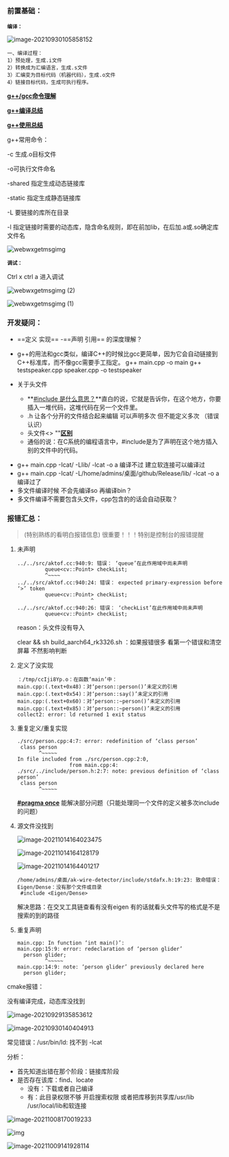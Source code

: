 ### 前置基础：

**`编译：`**

![image-20210930105858152](development_record.assets/image-20210930105858152.png)

```
一、编译过程： 
1）预处理，生成.i文件 
2）转换成为汇编语言，生成.s文件 
3）汇编变为目标代码（机器代码），生成.o文件 
4）链接目标代码，生成可执行程序。  
```

**[g++/gcc命令理解](https://www.jianshu.com/p/33126d6baa3c)**

[**g++编译总结**](https://www.cnblogs.com/bugutian/p/4490902.html)

[**g++使用总结**](https://www.cnblogs.com/chenwx-jay/p/gcc.html)

g++常用命令：

-c 生成.o目标文件

-o可执行文件命名

-shared 指定生成动态链接库

-static 指定生成静态链接库

-L 要链接的库所在目录

-l 指定链接时需要的动态库，隐含命名规则，即在前加lib，在后加.a或.so确定库文件名

![webwxgetmsgimg](development_record.assets/webwxgetmsgimg.jpeg)

**`调试：`**

Ctrl x ctrl a 进入调试

![webwxgetmsgimg (2)](development_record.assets/webwxgetmsgimg%20(2).jpeg)

![webwxgetmsgimg (1)](development_record.assets/webwxgetmsgimg%20(1)-16332321203091.jpeg)

### 开发疑问：

* ==定义 实现== -==声明 引用==   的深度理解？
* g++的用法和gcc类似，编译C++的时候比gcc更简单，因为它会自动链接到C++标准库，而不像gcc需要手工指定。
  g++ main.cpp -o main
  g++ testspeaker.cpp speaker.cpp -o testspeaker
* 关于头文件

  - **[#include 是什么意思？](https://zhidao.baidu.com/question/151006287.html)**直白的说，它就是告诉你，在这个地方，你要插入一堆代码，这堆代码在另一个文件里。

  * .h 让各个分开的文件结合起来编辑  可以声明多次 但不能定义多次  （错误认识）
  * 头文件<>    ""[**区别**]()
  * 通俗的说：在C系统的编程语言中，#include是为了声明在这个地方插入别的文件中的代码。

- g++ main.cpp -Icat/  -Llib/  -lcat -o a 编译不过   建立软连接可以编译过
- g++ main.cpp -Icat/  -L/home/admins/桌面/github/Release/lib/  -lcat -o a   编译过了
- 多文件编译时候 不会先编译so 再编译bin？
- 多文件编译不需要包含头文件，cpp包含的的话会自动获取？



### 报错汇总：

> (特别熟练的看明白报错信息) 很重要！！！特别是控制台的报错提醒

1. 未声明 

   ```
   ../../src/aktof.cc:940:9: 错误： ‘queue’在此作用域中尚未声明
            queue<cv::Point> checkList;
            ^~~~~
   ../../src/aktof.cc:940:24: 错误： expected primary-expression before ‘>’ token
            queue<cv::Point> checkList;
                           ^
   ../../src/aktof.cc:940:26: 错误： ‘checkList’在此作用域中尚未声明
            queue<cv::Point> checkList;
   ```

   reason：头文件没有导入

   clear && sh build_aarch64_rk3326.sh  ：如果报错很多 看第一个错误和清空屏幕 不然影响判断

2. 定义了没实现

   ```shell
   ：/tmp/ccIji8Yp.o：在函数‘main’中：
   main.cpp:(.text+0x48)：对‘person::person()’未定义的引用
   main.cpp:(.text+0x54)：对‘person::say()’未定义的引用
   main.cpp:(.text+0x60)：对‘person::~person()’未定义的引用
   main.cpp:(.text+0x85)：对‘person::~person()’未定义的引用
   collect2: error: ld returned 1 exit status
   ```

3. 重复定义/重复实现

   ```shell
   ./src/person.cpp:4:7: error: redefinition of ‘class person’
    class person
          ^~~~~~
   In file included from ./src/person.cpp:2:0,
                    from main.cpp:4:
   ./src/../include/person.h:2:7: note: previous definition of ‘class person’
    class person
          ^~~~~~  
   ```
   **[\#pragma once](https://www.cnblogs.com/qiang-upc/p/11407364.html)**  能解决部分问题（只能处理同一个文件的定义被多次include的问题）

4. 源文件没找到

   ![image-20211014164023475](development_record.assets/image-20211014164023475.png)

   ![image-20211014164128179](development_record.assets/image-20211014164128179.png)

   ![image-20211014164401217](development_record.assets/image-20211014164401217.png)

   ```
   /home/admins/桌面/ak-wire-detector/include/stdafx.h:19:23: 致命错误： Eigen/Dense：没有那个文件或目录
    #include <Eigen/Dense>
   ```

   解决思路：在交叉工具链查看有没有eigen 有的话就看头文件写的格式是不是搜索的到的路径

5. 重复声明

   ```shell
   main.cpp: In function ‘int main()’:
   main.cpp:15:9: error: redeclaration of ‘person glider’
     person glider;
            ^~~~~~
   main.cpp:14:9: note: ‘person glider’ previously declared here
     person glider;
   ```





cmake报错：

没有编译完成，动态库没找到

![image-20210929135853612](development_record.assets/image-20210929135853612.png)



![image-20210930140404913](development_record.assets/image-20210930140404913.png)

常见错误：/usr/bin/ld: 找不到 -lcat

分析：

- 首先知道出错在那个阶段：链接库阶段
- 是否存在该库：find、locate
  - 没有：下载或者自己编译
  - 有：此目录权限不够 开启搜索权限   或者把库移到共享库/usr/lib /usr/local/lib和软连接

![image-20211008170019233](development_record.assets/image-20211008170019233.png)

![img](https://img-bbs.csdn.net/upload/202103/01/1614581821_757462.png?x-oss-process=image/auto-orient,1)

![image-20211009141928114](development_record.assets/image-20211009141928114.png)
